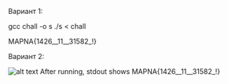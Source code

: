 Вариант 1:

gcc chall -o s ./s < chall

MAPNA{1426__11__31582_!}

Вариант 2:

![alt text](https://158212888-files.gitbook.io/~/files/v0/b/gitbook-x-prod.appspot.com/o/spaces%2Fpfs5GbEFUvNmvw1Ekwmu%2Fuploads%2FRXJoUSILho0iqk0gtWgg%2Fimage.png?alt=media&token=08e98bf7-4adb-46b4-a8b0-c7f3c7ee1c96)
After running, stdout shows MAPNA{1426__11__31582_!}